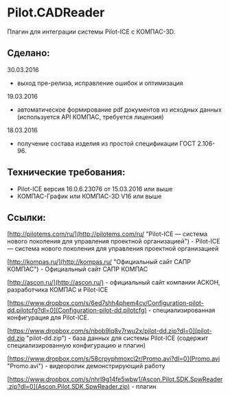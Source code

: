 # Pilot.CADReader

Плагин для интеграции системы Pilot-ICE с КОМПАС-3D.

## Сделано:

30.03.2016
- выход пре-релиза, исправление ошибок и оптимизация

19.03.2016
- автоматическое формирование pdf документов из исходных данных (используется API КОМПАС, требуется лицензия)

18.03.2016
- получение состава изделия из простой спецификации ГОСТ 2.106-96.

## Технические требования:

- Pilot-ICE версия 16.0.6.23076 от 15.03.2016 или выше
- КОМПАС-График или КОМПАС-3D V16 или выше


## Ссылки:

[http://pilotems.com/ru/](http://pilotems.com/ru/ "Pilot-ICE — система нового поколения для управления проектной организацией") - Pilot-ICE — система нового поколения для управления проектной организацией

[http://kompas.ru/](http://kompas.ru/ "Официальный сайт САПР КОМПАС") - Официальный сайт САПР КОМПАС

[http://ascon.ru/](http://ascon.ru/) - официальный сайт компании АСКОН, разработчика КОМПАС и Pilot-ICE

[https://www.dropbox.com/s/6ed7shh4phem4cv/Configuration-pilot-dd.pilotcfg?dl=0](Configuration-pilot-dd.pilotcfg) -  специализированная конфигурация для Pilot-ICE.

[https://www.dropbox.com/s/nbob9lq8v7rwu2x/pilot-dd.zip?dl=0](pilot-dd.zip "pilot-dd.zip") - база данных для системы Pilot-ICE (содержит специализированную конфигурацию и плагин)

[https://www.dropbox.com/s/58crpyphmoxcl2r/Promo.avi?dl=0](Promo.avi "Promo.avi") - видеоролик демонстрирующий работу

[https://www.dropbox.com/s/nhrl9g14fe5wbw1/Ascon.Pilot.SDK.SpwReader.zip?dl=0](Ascon.Pilot.SDK.SpwReader.zip) - плагин
